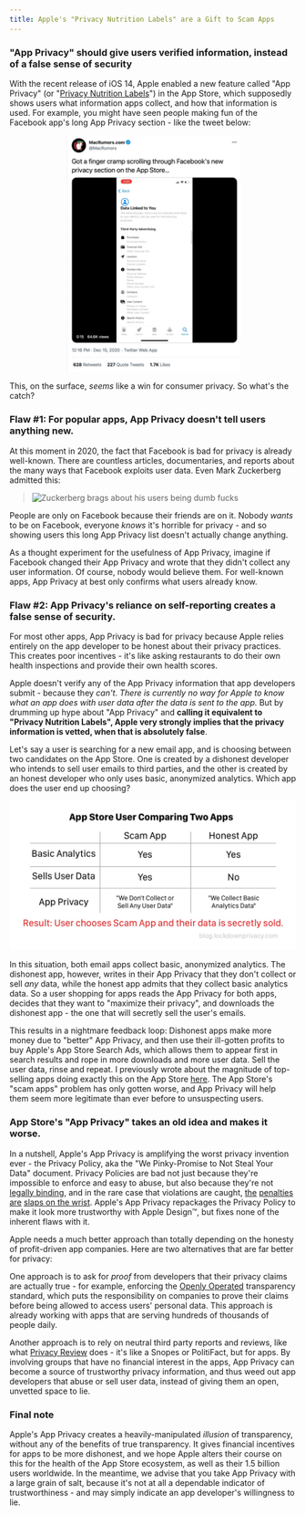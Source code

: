 ```yaml
---
title: Apple's "Privacy Nutrition Labels" are a Gift to Scam Apps
---
```


### "App Privacy" should give users verified information, instead of a false sense of security

With the recent release of iOS 14, Apple enabled a new feature called "App Privacy" (or "[Privacy Nutrition Labels](https://www.seattletimes.com/business/technology/new-from-apple-at-wwdc-hand-washing-alerts-iphone-widgets-and-privacy-nutrition-labels/)") in the App Store, which supposedly shows users what information apps collect, and how that information is used. For example, you might have seen people making fun of the Facebook app's long App Privacy section - like the tweet below:

![MacRumors tweet about Facebook app privacy](/assets/images/macrumortweet.jpg)

This, on the surface, *seems* like a win for consumer privacy. So what's the catch?
### Flaw #1: For popular apps, App Privacy doesn't tell users anything new.
At this moment in 2020, the fact that Facebook is bad for privacy is already well-known. There are countless articles, documentaries, and reports about the many ways that Facebook exploits user data. Even Mark Zuckerberg admitted this:

> ![Zuckerberg brags about his users being dumb fucks](https://privacyreview-site-assets.s3.amazonaws.com/images/review/facebookmessenger-infographic.png)

People are only on Facebook because their friends are on it. Nobody *wants* to be on Facebook, everyone *knows* it's horrible for privacy - and so showing users this long App Privacy list doesn't actually change anything.

As a thought experiment for the usefulness of App Privacy, imagine if Facebook changed their App Privacy and wrote that they didn't collect any user information. Of course, nobody would believe them. For well-known apps, App Privacy at best only confirms what users already know.

### Flaw #2: App Privacy's reliance on self-reporting creates a false sense of security.
For most other apps, App Privacy is bad for privacy because Apple relies entirely on the app developer to be honest about their privacy practices. This creates poor incentives - it's like asking restaurants to do their own health inspections and provide their own health scores.

Apple doesn't verify any of the App Privacy information that app developers submit - because they *can't*. *There is currently no way for Apple to know what an app does with user data after the data is sent to the app.* But by drumming up hype about "App Privacy" and **calling it equivalent to "Privacy Nutrition Labels", Apple very strongly implies that the privacy information is vetted, when that is absolutely false**.

Let's say a user is searching for a new email app, and is choosing between two candidates on the App Store. One is created by a dishonest developer who intends to sell user emails to third parties, and the other is created by an honest developer who only uses basic, anonymized analytics. Which app does the user end up choosing?

![A table showing the incentive structure that Apple has created with App Privacy.](/assets/images/scamapp.jpg)

In this situation, both email apps collect basic, anonymized analytics. The dishonest app, however, writes in their App Privacy that they don't collect or sell *any* data, while the honest app admits that they collect basic analytics data. So a user shopping for apps reads the App Privacy for both apps, decides that they want to "maximize their privacy", and downloads the dishonest app - the one that will secretly sell the user's emails.

This results in a nightmare feedback loop: Dishonest apps make more money due to "better" App Privacy, and then use their ill-gotten profits to buy Apple's App Store Search Ads, which allows them to appear first in search results and rope in more downloads and more user data. Sell the user data, rinse and repeat. I previously wrote about the magnitude of top-selling apps doing exactly this on the App Store [here](/2020/11/25/how-to-make-80000.html). The App Store's "scam apps" problem has only gotten worse, and App Privacy will help them seem more legitimate than ever before to unsuspecting users.

### App Store's "App Privacy" takes an old idea and makes it worse.
In a nutshell, Apple's App Privacy is amplifying the worst privacy invention ever - the Privacy Policy, aka the "We Pinky-Promise to Not Steal Your Data" document. Privacy Policies are bad not just because they're impossible to enforce and easy to abuse, but also because they're not [legally binding](https://ir.lawnet.fordham.edu/iplj/vol27/iss1/5/), and in the rare case that violations are caught, [the](https://www.abine.com/blog/2012/facebook-privacy-violated-by-new-ads/) [penalties](https://www.theverge.com/2018/4/24/17275994/yahoo-sec-fine-2014-data-breach-35-million) [are](https://uk.reuters.com/article/us-facebook-france/facebook-fined-150000-euros-by-french-data-watchdog-idUKKCN18C10C) [slaps on the wrist](http://www.consumerwatchdog.org/blog/google-ruling-shows-need-do-not-track-and-strong-antitrust-action). Apple's App Privacy repackages the Privacy Policy to make it look more trustworthy with Apple Design™, but fixes none of the inherent flaws with it.

Apple needs a much better approach than totally depending on the honesty of profit-driven app companies. Here are two alternatives that are far better for privacy:

One approach is to ask for *proof* from developers that their privacy claims are actually true - for example, enforcing the [Openly Operated](https://openlyoperated.org) transparency standard, which puts the responsibility on companies to prove their claims before being allowed to access users' personal data. This approach is already working with apps that are serving hundreds of thousands of people daily.

Another approach is to rely on neutral third party reports and reviews, like what [Privacy Review](https://privacyreview.co) does - it's like a Snopes or PolitiFact, but for apps. By involving groups that have no financial interest in the apps, App Privacy can become a source of trustworthy privacy information, and thus weed out app developers that abuse or sell user data, instead of giving them an open, unvetted space to lie.

### Final note

Apple's App Privacy creates a heavily-manipulated *illusion* of transparency, without any of the benefits of true transparency. It gives financial incentives for apps to be more dishonest, and we hope Apple alters their course on this for the health of the App Store ecosystem, as well as their 1.5 billion users worldwide. In the meantime, we advise that you take App Privacy with a large grain of salt, because it's not at all a dependable indicator of trustworthiness - and may simply indicate an app developer's willingness to lie.
